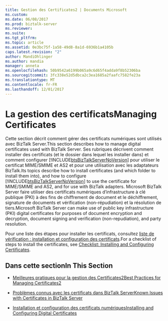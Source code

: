 ```yaml
---
title: Gestion des Certificates2 | Documents Microsoft
ms.custom: 
ms.date: 06/08/2017
ms.prod: biztalk-server
ms.reviewer: 
ms.suite: 
ms.tgt_pltfrm: 
ms.topic: article
ms.assetid: 0e3bc75f-1a58-49d8-8a1d-6936b1a4105b
caps.latest.revision: "2"
author: MandiOhlinger
ms.author: mandia
manager: anneta
ms.openlocfilehash: 50b9542a6199b065a9c6d65f4adda9f8b52306ba
ms.sourcegitcommit: 3fc338e52d5dbca2c3ea1685a2faafc7582fe23a
ms.translationtype: MT
ms.contentlocale: fr-FR
ms.lasthandoff: 12/01/2017
---
```

# <a name="managing-certificates"></a><span data-ttu-id="09026-102">La gestion des certificats</span><span class="sxs-lookup"><span data-stu-id="09026-102">Managing Certificates</span></span>
<span data-ttu-id="09026-103">Cette section décrit comment gérer des certificats numériques sont utilisés avec BizTalk Server.</span><span class="sxs-lookup"><span data-stu-id="09026-103">This section describes how to manage digital certificates used with BizTalk Server.</span></span> <span data-ttu-id="09026-104">Ses rubriques décrivent comment installer des certificats (et le dossier dans lequel les installer dans) et comment configurer [!INCLUDE[btsBizTalkServerNoVersion](../includes/btsbiztalkservernoversion-md.md)] pour utiliser le certificat MIME/SMIME et AS2 et pour une utilisation avec les adaptateurs BizTalk.</span><span class="sxs-lookup"><span data-stu-id="09026-104">Its topics describe how to install certificates (and which folder to install them into), and how to configure [!INCLUDE[btsBizTalkServerNoVersion](../includes/btsbiztalkservernoversion-md.md)] to use the certificate for MIME/SMIME and AS2, and for use with BizTalk adapters.</span></span> <span data-ttu-id="09026-105">Microsoft BizTalk Server faire utiliser des certificats numériques d’infrastructure à clé publique (PKI) à des fins de chiffrement de document et le déchiffrement, signature de documents et vérification (non-répudiation) et la résolution de tiers.</span><span class="sxs-lookup"><span data-stu-id="09026-105">Microsoft BizTalk Server can make use of public key infrastructure (PKI) digital certificates for purposes of document encryption and decryption, document signing and verification (non-repudiation), and party resolution.</span></span>  
  
 <span data-ttu-id="09026-106">Pour une liste des étapes pour installer les certificats, consultez [liste de vérification : installation et configuration des certificats](~/technical-guides/checklist-installing-and-configuring-certificates.md).</span><span class="sxs-lookup"><span data-stu-id="09026-106">For a checklist of steps to install the certificates, see [Checklist: Installing and Configuring Certificates](~/technical-guides/checklist-installing-and-configuring-certificates.md).</span></span>  
  
## <a name="in-this-section"></a><span data-ttu-id="09026-107">Dans cette section</span><span class="sxs-lookup"><span data-stu-id="09026-107">In This Section</span></span>  
  
-   [<span data-ttu-id="09026-108">Meilleures pratiques pour la gestion des Certificates2</span><span class="sxs-lookup"><span data-stu-id="09026-108">Best Practices for Managing Certificates2</span></span>](../technical-guides/best-practices-for-managing-certificates2.md)  
  
-   [<span data-ttu-id="09026-109">Problèmes connus avec les certificats dans BizTalk Server</span><span class="sxs-lookup"><span data-stu-id="09026-109">Known Issues with Certificates in BizTalk Server</span></span>](../technical-guides/known-issues-with-certificates-in-biztalk-server.md)  
  
-   [<span data-ttu-id="09026-110">Installation et configuration des certificats numériques</span><span class="sxs-lookup"><span data-stu-id="09026-110">Installing and Configuring Digital Certificates</span></span>](~/technical-guides/installing-and-configuring-digital-certificates.md)